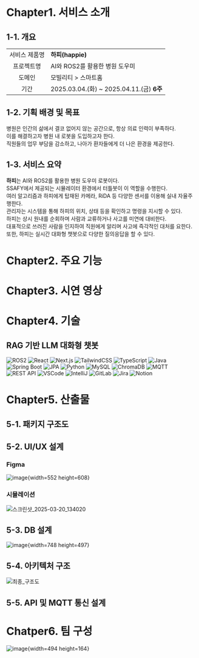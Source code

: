 # Chapter1. 서비스 소개

## 1-1. 개요

|||
|:---:|:---|
|서비스 제품명|**하피(happie)**|
|프로젝트명|AI와 ROS2를 활용한 병원 도우미|
|도메인|모빌리티 > 스마트홈|
|기간|2025.03.04.(화) ~ 2025.04.11.(금) **6주**|

## 1-2. 기획 배경 및 목표

병원은 인간의 삶에서 결코 없어지 않는 공간으로, 항상 의료 인력이 부족하다.<br/>이를 해결하고자 병원 내 로봇을 도입하고자 한다.<br/>직원들의 업무 부담을 감소하고, 나아가 환자들에게 더 나은 환경을 제공한다.

## 1-3. 서비스 요약

**하피**는 AI와 ROS2를 활용한 병원 도우미 로봇이다.<br/>SSAFY에서 제공되는 시뮬레이터 환경에서 터틀봇이 이 역할을 수행한다.<br/>여러 알고리즘과 하피에게 탑재된 카메라, RiDA 등 다양한 센서를 이용해 실내 자율주행한다.<br/>관리자는 시스템을 통해 하피의 위치, 상태 등을 확인하고 명령을 지시할 수 있다.<br/>하피는 상시 원내를 순회하며 사람과 교류하거나 사고를 미연에 대비한다.<br/>대표적으로 쓰러진 사람을 인지하여 직원에게 알리며 사고에 즉각적인 대처를 요한다.<br/>또한, 하피는 실시간 대화형 챗봇으로 다양한 질의응답을 할 수 있다.

# Chapter2. 주요 기능

# Chapter3. 시연 영상

# Chapter4. 기술

## RAG 기반 LLM 대화형 챗봇

![ROS2](https://img.shields.io/badge/ROS2-Robot%20OS-blueviolet)
![React](https://img.shields.io/badge/React-18.x-61DAFB?logo=react&logoColor=white)
![Next.js](https://img.shields.io/badge/Next.js-13.x-000000?logo=next.js&logoColor=white)
![TailwindCSS](https://img.shields.io/badge/TailwindCSS-3.x-38B2AC?logo=tailwindcss&logoColor=white)
![TypeScript](https://img.shields.io/badge/TypeScript-4.x-3178C6?logo=typescript&logoColor=white)
![Java](https://img.shields.io/badge/Java-17-orange?logo=java&logoColor=white)
![Spring Boot](https://img.shields.io/badge/SpringBoot-3.x-6DB33F?logo=springboot&logoColor=white)
![JPA](https://img.shields.io/badge/JPA-Hibernate-59666C?logo=hibernate&logoColor=white)
![Python](https://img.shields.io/badge/Python-3.x-3776AB?logo=python&logoColor=white)
![MySQL](https://img.shields.io/badge/MySQL-8.x-4479A1?logo=mysql&logoColor=white)
![ChromaDB](https://img.shields.io/badge/ChromaDB-Vector%20Store-purple)
![MQTT](https://img.shields.io/badge/MQTT-Mosquitto-FF8200?logo=eclipsemosquitto&logoColor=white)
![REST API](https://img.shields.io/badge/REST--API-REST-blue?logo=apachespark&logoColor=white)
![VSCode](https://img.shields.io/badge/VSCode-Editor-007ACC?logo=visualstudiocode&logoColor=white)
![IntelliJ](https://img.shields.io/badge/IntelliJ_IDEA-IDE-000000?logo=intellijidea&logoColor=white)
![GitLab](https://img.shields.io/badge/GitLab-CI/CD-FC6D26?logo=gitlab&logoColor=white)
![Jira](https://img.shields.io/badge/Jira-Tracking-0052CC?logo=jira&logoColor=white)
![Notion](https://img.shields.io/badge/Notion-Workspace-000000?logo=notion&logoColor=white)

# Chapter5. 산출물

## 5-1. 패키지 구조도

## 5-2. UI/UX 설계

### Figma

![image](/uploads/74d67ec564976be9e4c8c73a090d638c/image.png){width=552 height=608}

### 시뮬레이션

![스크린샷_2025-03-20_134020](/uploads/02727e6896fd7ee71d305d16ff33b97b/스크린샷_2025-03-20_134020.png)

## 5-3. DB 설계

![image](/uploads/3d95604a84002090cd9beea420710f26/image.png){width=748 height=497}

## 5-4. 아키텍처 구조

![최종_구조도](/uploads/691d1df4fb784a89f963ad0ee9f8c180/최종_구조도.png)

## 5-5. API 및 MQTT 통신 설계

# Chatper6. 팀 구성

![image](/uploads/3387e093c5adbfd0d0eee3c5cd772269/image.png){width=494 height=164}
